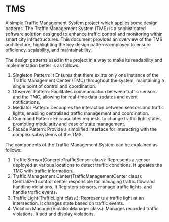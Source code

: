# TMS
A simple Traffic Management System project which applies some design patterns.
The Traffic Management System (TMS) is a sophisticated software solution designed to enhance traffic control and monitoring within smart city infrastructures. This document provides an overview of the TMS architecture, highlighting the key design patterns employed to ensure efficiency, scalability, and maintainability.

The design patterns used in the project in a way to make its readability and implementation better is as follows:
1. Singleton Pattern: It Ensures that there exists only one instance of the Traffic Management Center (TMC) throughout the system, maintaining a single point of control and coordination.
2. Observer Pattern: Facilitates communication between traffic sensors and the TMC, allowing for real-time data updates and event notifications.
3. Mediator Pattern: Decouples the interaction between sensors and traffic lights, enabling centralized traffic management and coordination.
4. Command Pattern: Encapsulates requests to change traffic light states, promoting modularity and ease of state management.
5. Facade Pattern: Provide a simplified interface for interacting with the complex subsystems of the TMS.

The components of the Traffic Management System can be explained as follows:	
1. Traffic Sensor(ConcreteTrafficSensor class): Represents a sensor deployed at various locations to detect traffic conditions. It updates the TMC with traffic information.
2. Traffic Management Center(TrafficManagementCenter class): Centralized control center responsible for managing traffic flow and handling violations. It Registers sensors, manage traffic lights, and handle traffic events.
3. Traffic Light(TrafficLight class.): Represents a traffic light at an intersection. It changes state based on traffic events.
4. Violation Manager(ViolationManager class): Manages recorded traffic violations. It add and display violations.
